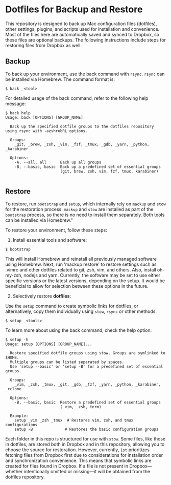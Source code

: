 # Dotfiles for Backup and Restore

This repository is designed to back up Mac configuration files (dotfiles), other settings, plugins, and scripts used for installation and convenience. Most of the files here are automatically saved and synced to Dropbox, so these files are optional backups. The following instructions include steps for restoring files from Dropbox as well.


## Backup

To back up your environment, use the back command with `rsync`. `rsync` can be installed via Homebrew. The command format is:

```
$ back _<tool>
```
For detailed usage of the back command, refer to the following help message:
```
$ back help
Usage: back [OPTIONS] [GROUP_NAME]

  Back up the specified dotfile groups to the dotfiles repository using rsync with -azvhrubRL options.

  Groups:
    _git, _brew, _zsh, _vim, _fzf, _tmux, _gdb, _yarn, _python, _karabiner

  Options:
    -A, --all, all      Back up all groups
    -B, --basic, basic  Back up a predefined set of essential groups
                        (git, brew, zsh, vim, fzf, tmux, karabiner)
  
```


## Restore

To restore, run `bootstrap` and `setup`, which internally rely on `mackup` and `stow` for the restoration process. `mackup` and `stow` are installed as part of the `bootstrap` process, so there is no need to install them separately. Both tools can be installed via Homebrew."

To restore your environment, follow these steps:

1. Install essential tools and software:

  ```
  $ bootstrap
  ```
This will install Homebrew and reinstall all previously managed software using Homebrew. Next, run 'mackup restore' to restore settings such as .vimrc and other dotfiles related to git, zsh, vim, and others. Also, install oh-my-zsh, nodejs and yarn. 
Currently, the software may be set to use either specific versions or the latest versions, depending on the setup. It would be beneficial to allow for selection between these options in the future.

2. Selectively restore **dotfiles**:

Use the `setup` command to create symbolic links for dotfiles, or alternatively, copy them individually using `stow`, `rsync` or other methods. 

  ```
  $ setup _<tools>
  ```

To learn more about using the back command, check the  help option:
```
$ setup -h
Usage: setup [OPTIONS] [GROUP_NAME]...

  Restore specified dotfile groups using stow. Groups are symlinked to $HOME.
  Multiple groups can be listed separated by spaces.
  Use 'setup --basic' or 'setup -B' for a predefined set of essential groups.

  Groups:
    _vim, _zsh, _tmux, _git, _gdb, _fzf, _yarn, _python, _karabiner, _rclone

  Options:
    -B, --basic, basic  Restore a predefined set of essential groups
                        (_vim, _zsh, term)

  Example:
    setup _vim _zsh _tmux  # Restores vim, zsh, and tmux configurations
    setup -B              # Restores the basic configuration groups
```



Each folder in this repo is structured for use with `stow`. Some files, like those in dotfiles, are stored both in Dropbox and in this repository, allowing you to choose the source for restoration. However, currently, `1st` prioritizes fetching files from Dropbox first due to considerations for installation order and synchronization convenience. This means that symbolic links are created for files found in Dropbox. If a file is not present in Dropbox—whether intentionally omitted or missing—it will be obtained from the dotfiles repository.